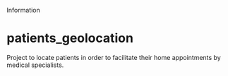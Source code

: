 
Information
# patients_geolocation
Project to locate patients in order to facilitate their home appointments by medical specialists.
